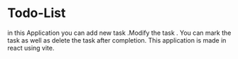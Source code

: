 # Todo-List
in this Application you can add new task .Modify the task . You can mark the task as well as delete the task after completion.
This application is made in react using vite.
